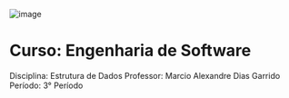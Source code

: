 ![image](https://github.com/yagojardimm/Trab-estrutura-de-dados/assets/134665777/614d11e6-d803-4651-8e18-17ed143ee903)

# Curso: Engenharia de Software
  Disciplina: Estrutura de Dados
  Professor: Marcio Alexandre Dias Garrido
  Período: 3° Período
